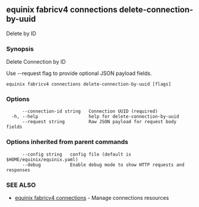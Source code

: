 ## equinix fabricv4 connections delete-connection-by-uuid

Delete by ID

### Synopsis

Delete Connection by ID

Use --request flag to provide optional JSON payload fields.

```
equinix fabricv4 connections delete-connection-by-uuid [flags]
```

### Options

```
      --connection-id string   Connection UUID (required)
  -h, --help                   help for delete-connection-by-uuid
      --request string         Raw JSON payload for request body fields
```

### Options inherited from parent commands

```
      --config string   config file (default is $HOME/equinix/equinix.yaml)
      --debug           Enable debug mode to show HTTP requests and responses
```

### SEE ALSO

* [equinix fabricv4 connections](equinix_fabricv4_connections.md)	 - Manage connections resources

